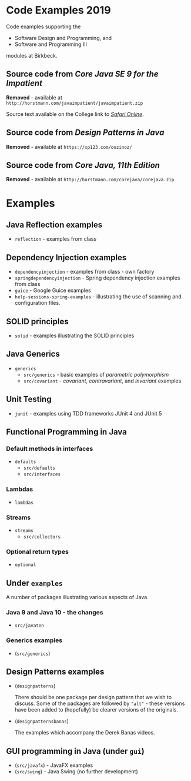 # Code Examples 2019

Code examples supporting the 
+ Software Design and Programming, and 
+ Software and Programming III 

modules at Birkbeck.

## Source code from *Core Java SE 9 for the Impatient*

**Removed**  - available at `http://horstmann.com/javaimpatient/javaimpatient.zip`

Source text available on the College link to *[Safari Online][safari]*.

## Source code from *Design Patterns in Java*

**Removed** - available at `https://xp123.com/oozinoz/`

## Source code from *Core Java, 11th Edition*

**Removed** - available at `http://horstmann.com/corejava/corejava.zip`

# Examples

## Java Reflection examples

+ `reflection` - examples from class


## Dependency Injection examples

+ `dependencyinjection` - examples from class - own factory
+ `springdependencyinjection` - Spring dependency injection examples from class
+ `guice` - Google Guice examples
+ `help-sessions-spring-examples` - illustrating the use of scanning and configuration files.

## SOLID principles

+ `solid` - examples illustrating the SOLID principles

## Java Generics

+ `generics`
    + `src/generics` - basic examples of *parametric polymorphism*
    + `src/covariant` - *covariant*, *contravariant*, and *invariant* examples

## Unit Testing

+ `junit` - examples using TDD frameworks JUnit 4 and JUnit 5

## Functional Programming in Java

### Default methods in interfaces

+ `defaults`
    + `src/defaults`
    + `src/interfaces`

### Lambdas

+ `lambdas` 

### Streams

+ `streams`
    + `src/collectors`
    
### Optional return types

+ `optional`

## Under `examples`

A number of packages illustrating various aspects of Java.

### Java 9 and Java 10 - the changes

+ `src/javaten`

### Generics examples

+ (`src/generics`)

## Design Patterns examples

+ (`designpatterns`)
	
	There should be one package per design pattern that we wish to discuss. 
	Some of the packages are followed by `"alt"` - these versions have been added 
	to (hopefully) be clearer versions of the originals.
+ (`designpatternsbanas`)

	The examples which accompany the Derek Banas videos.

## GUI programming in Java (under `gui`)

+ (`src/javafx`) - JavaFX examples
+ (`src/swing`) - Java Swing (no further development)

[safari]: https://safarijv.auth0.com/login?state=iwib9CiLj-AsoYvov46Q7ldWqzUMlIL3&client=UtNi1m1IRXgzYFIwZrhSxell9EDRaL2v&protocol=oauth2&response_type=code&redirect_uri=https%3A%2F%2Fwww.safaribooksonline.com%2Fcomplete%2Fauth0-oauth2%2F&connection=Birkbeck

